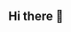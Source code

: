 ## Hi there 👋

<!--
**snyder2406/snyder2406** is a ✨ _special_ ✨ repository because its `README.md` (this file) appears on your GitHub profile.

Here are some ideas to get you started:

- 🔭 I’m currently working on ...
- 🌱 I’m currently learning Cybersecurity and Criminal Justice @ Northeastern University
- 👯 I’m looking to collaborate on any projects to gain experience
- 🤔 I’m looking for help with programming in new languages and learning all about Git
- 💬 Ask me about any historical facts or questions
- 😄 Pronouns: She/Her
- ⚡ Fun fact: My favorite snack is a tortilla with almond-butter, cinnamon, and a banana rolled in and cut up :)
